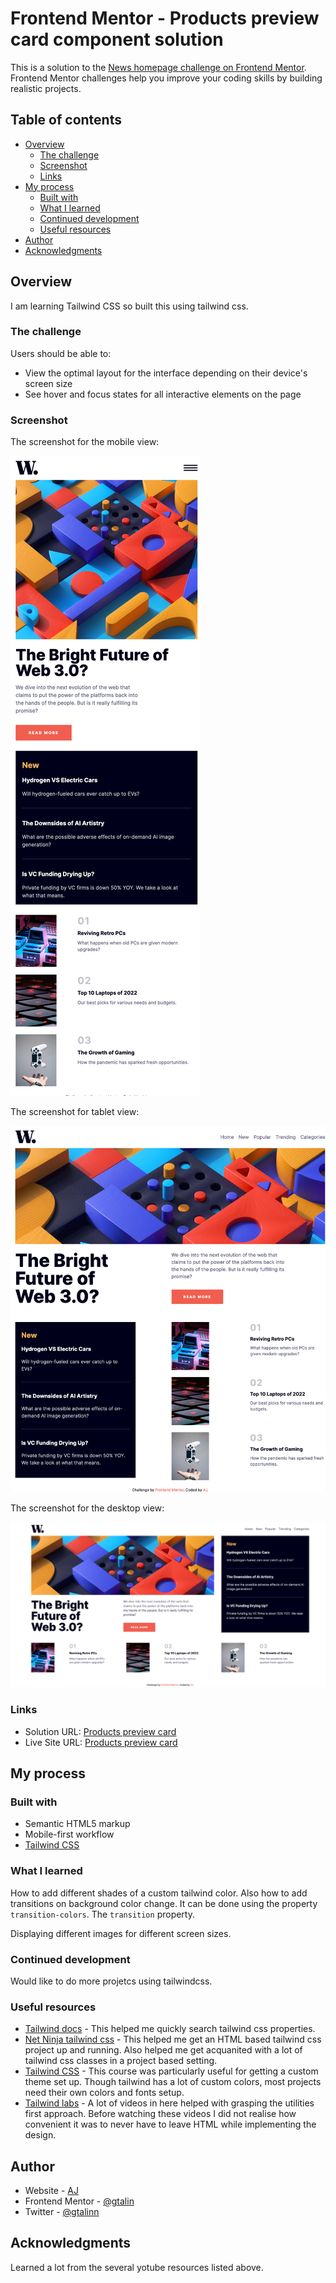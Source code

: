 # Frontend Mentor - Products preview card component solution

This is a solution to the [News homepage challenge on Frontend Mentor](https://www.frontendmentor.io/challenges/news-homepage-H6SWTa1MFl). Frontend Mentor challenges help you improve your coding skills by building realistic projects.

## Table of contents

- [Overview](#overview)
  - [The challenge](#the-challenge)
  - [Screenshot](#screenshot)
  - [Links](#links)
- [My process](#my-process)
  - [Built with](#built-with)
  - [What I learned](#what-i-learned)
  - [Continued development](#continued-development)
  - [Useful resources](#useful-resources)
- [Author](#author)
- [Acknowledgments](#acknowledgments)

## Overview

I am learning Tailwind CSS so built this using tailwind css.

### The challenge

Users should be able to:

- View the optimal layout for the interface depending on their device's screen size
- See hover and focus states for all interactive elements on the page

### Screenshot

The screenshot for the mobile view:

![](./screenshot-mobile.png)

The screenshot for tablet view:

![](./screenshot-tablet.png)

The screenshot for the desktop view:

![](./screenshot-desktop.png)

### Links

- Solution URL: [Products preview card](https://github.com/gtalin/front-end-mentor/news-homepage)
- Live Site URL: [Products preview card](https://gtalin.github.io/front-end-mentor/news-homepage)

## My process

### Built with

- Semantic HTML5 markup
- Mobile-first workflow
- [Tailwind CSS](https://tailwindcss.com/)

### What I learned

How to add different shades of a custom tailwind color. Also how to add transitions on background color change. It can be done using the property `transition-colors`. The `transition` property.

Displaying different images for different screen sizes.

### Continued development

Would like to do more projetcs using tailwindcss.

### Useful resources

- [Tailwind docs](https://tailwindcss.com/) - This helped me quickly search tailwind css properties.
- [Net Ninja tailwind css](https://www.youtube.com/playlist?list=PL4cUxeGkcC9gpXORlEHjc5bgnIi5HEGhw) - This helped me get an HTML based tailwind css project up and running. Also helped me get acquanited with a lot of tailwind css classes in a project based setting.
- [Tailwind CSS](https://www.youtube.com/watch?v=lCxcTsOHrjo&t=360s) - This course was particularly useful for getting a custom theme set up. Though tailwind has a lot of custom colors, most projects need their own colors and fonts setup.
- [Tailwind labs](https://www.youtube.com/tailwindlabs) - A lot of videos in here helped with grasping the utilities first approach. Before watching these videos I did not realise how convenient it was to never have to leave HTML while implementing the design.

## Author

- Website - [AJ](https://github.com/gtalin)
- Frontend Mentor - [@gtalin](https://www.frontendmentor.io/profile/gtalin)
- Twitter - [@gtalinn](https://twitter.com/gtalinn)

## Acknowledgments

Learned a lot from the several yotube resources listed above.
